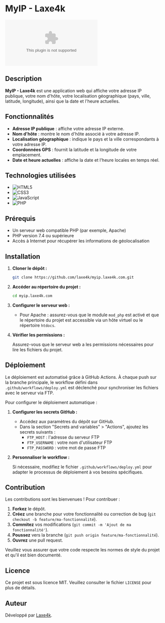 # MyIP - Laxe4k

![Licence](https://img.shields.io/github/license/laxe4k/myip.laxe4k.com)

## Description

**MyIP - Laxe4k** est une application web qui affiche votre adresse IP publique, votre nom d'hôte, votre localisation géographique (pays, ville, latitude, longitude), ainsi que la date et l'heure actuelles.

## Fonctionnalités

- **Adresse IP publique** : affiche votre adresse IP externe.
- **Nom d'hôte** : montre le nom d'hôte associé à votre adresse IP.
- **Localisation géographique** : indique le pays et la ville correspondants à votre adresse IP.
- **Coordonnées GPS** : fournit la latitude et la longitude de votre emplacement.
- **Date et heure actuelles** : affiche la date et l'heure locales en temps réel.

## Technologies utilisées

- ![HTML5](https://img.shields.io/badge/HTML5-E34F26?logo=html5&logoColor=white)
- ![CSS3](https://img.shields.io/badge/CSS3-1572B6?logo=css3&logoColor=white)
- ![JavaScript](https://img.shields.io/badge/JavaScript-F7DF1E?logo=javascript&logoColor=black)
- ![PHP](https://img.shields.io/badge/PHP-777BB4?logo=php&logoColor=white)

## Prérequis

- Un serveur web compatible PHP (par exemple, Apache)
- PHP version 7.4 ou supérieure
- Accès à Internet pour récupérer les informations de géolocalisation

## Installation

1. **Cloner le dépôt :**

    ```sh
    git clone https://github.com/laxe4k/myip.laxe4k.com.git
    ```

2. **Accéder au répertoire du projet :**

    ```sh
    cd myip.laxe4k.com
    ```

3. **Configurer le serveur web :**

   - Pour Apache : assurez-vous que le module `mod_php` est activé et que le répertoire du projet est accessible via un hôte virtuel ou le répertoire `htdocs`.

4. **Vérifier les permissions :**

   Assurez-vous que le serveur web a les permissions nécessaires pour lire les fichiers du projet.

## Déploiement

Le déploiement est automatisé grâce à GitHub Actions. À chaque push sur la branche principale, le workflow défini dans `.github/workflows/deploy.yml` est déclenché pour synchroniser les fichiers avec le serveur via FTP.

Pour configurer le déploiement automatique :

1. **Configurer les secrets GitHub :**

   - Accédez aux paramètres du dépôt sur GitHub.
   - Dans la section "Secrets and variables" > "Actions", ajoutez les secrets suivants :
     - `FTP_HOST` : l'adresse du serveur FTP
     - `FTP_USERNAME` : votre nom d'utilisateur FTP
     - `FTP_PASSWORD` : votre mot de passe FTP

2. **Personnaliser le workflow :**

   Si nécessaire, modifiez le fichier `.github/workflows/deploy.yml` pour adapter le processus de déploiement à vos besoins spécifiques.

## Contribution

Les contributions sont les bienvenues ! Pour contribuer :

1. **Forkez** le dépôt.
2. **Créez** une branche pour votre fonctionnalité ou correction de bug (`git checkout -b feature/ma-fonctionnalité`).
3. **Commitez** vos modifications (`git commit -m 'Ajout de ma fonctionnalité'`).
4. **Poussez** vers la branche (`git push origin feature/ma-fonctionnalité`).
5. **Ouvrez** une pull request.

Veuillez vous assurer que votre code respecte les normes de style du projet et qu'il est bien documenté.

## Licence

Ce projet est sous licence MIT. Veuillez consulter le fichier `LICENSE` pour plus de détails.

## Auteur

Développé par [Laxe4k](https://github.com/laxe4k).
